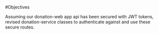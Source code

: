 #Objectives

Assuming our donation-web app api has been secured with JWT tokens, revised donation-service classes to authenticate against and use these secure routes.

